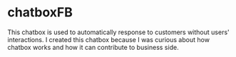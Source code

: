 # chatboxFB
This chatbox is used to automatically response to customers without users' interactions. 
I created this chatbox because I was curious about how chatbox works and how it can contribute to business side. 
